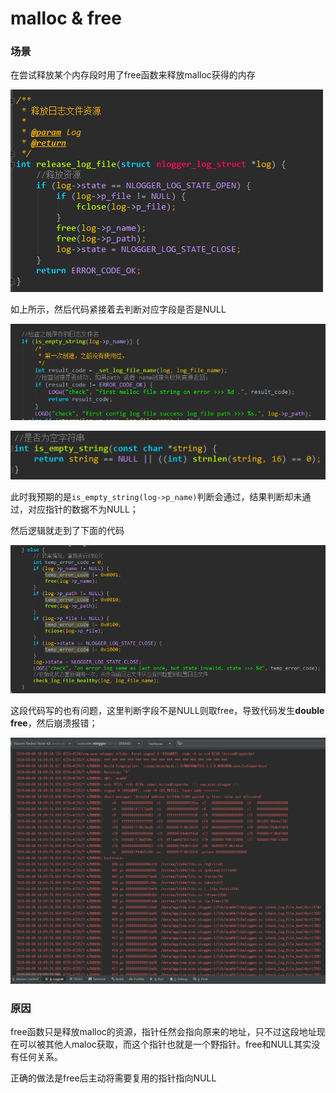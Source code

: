 # malloc & free

### 场景
在尝试释放某个内存段时用了free函数来释放malloc获得的内存

![free error](./pic/free_error1.png)

如上所示，然后代码紧接着去判断对应字段是否是NULL

![free error](./pic/free_error2.png)

![free error](./pic/free_error3.png)

此时我预期的是`is_empty_string(log->p_name)`判断会通过，结果判断却未通过，对应指针的数据不为NULL；

然后逻辑就走到了下面的代码

![free error](./pic/free_error5.png)

这段代码写的也有问题，这里判断字段不是NULL则取free，导致代码发生**double free**，然后崩溃报错；

![free error](./pic/free_error4.png)

### 原因
free函数只是释放malloc的资源，指针任然会指向原来的地址，只不过这段地址现在可以被其他人maloc获取，而这个指针也就是一个野指针。free和NULL其实没有任何关系。


正确的做法是free后主动将需要复用的指针指向NULL

